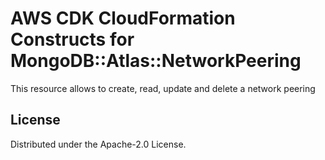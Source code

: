# AWS CDK CloudFormation Constructs for MongoDB::Atlas::NetworkPeering

This resource allows to create, read, update and delete a network peering
## License

Distributed under the Apache-2.0 License.